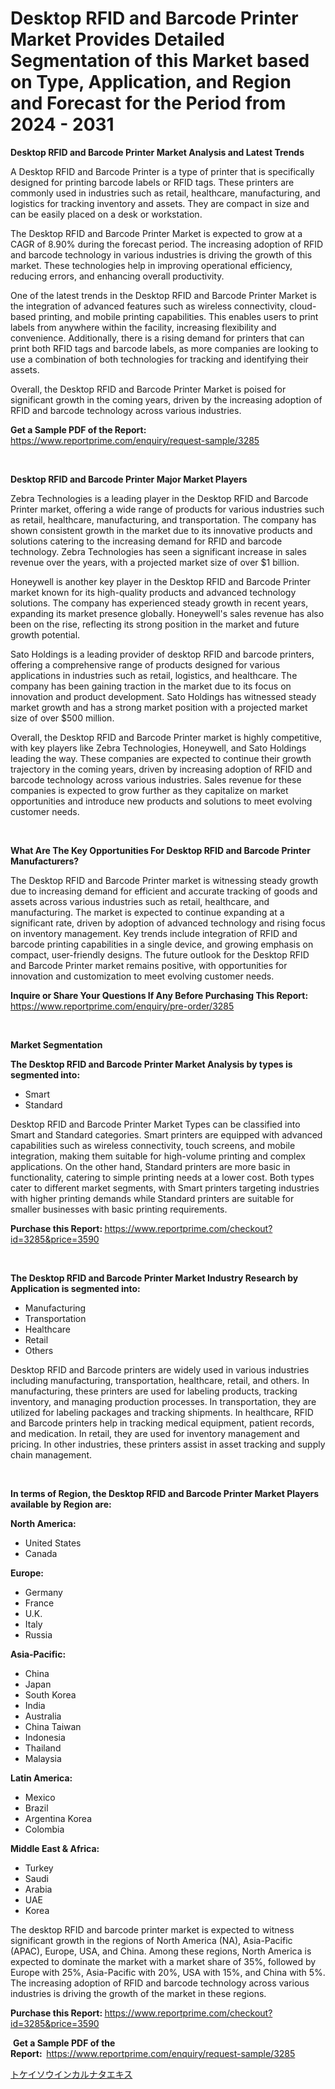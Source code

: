 <p><h1>Desktop RFID and Barcode Printer Market Provides Detailed Segmentation of this Market based on Type, Application, and Region and Forecast for the Period from 2024 - 2031</h1></p><p><strong>Desktop RFID and Barcode Printer Market Analysis and Latest Trends</strong></p>
<p><p>A Desktop RFID and Barcode Printer is a type of printer that is specifically designed for printing barcode labels or RFID tags. These printers are commonly used in industries such as retail, healthcare, manufacturing, and logistics for tracking inventory and assets. They are compact in size and can be easily placed on a desk or workstation.</p><p>The Desktop RFID and Barcode Printer Market is expected to grow at a CAGR of 8.90% during the forecast period. The increasing adoption of RFID and barcode technology in various industries is driving the growth of this market. These technologies help in improving operational efficiency, reducing errors, and enhancing overall productivity.</p><p>One of the latest trends in the Desktop RFID and Barcode Printer Market is the integration of advanced features such as wireless connectivity, cloud-based printing, and mobile printing capabilities. This enables users to print labels from anywhere within the facility, increasing flexibility and convenience. Additionally, there is a rising demand for printers that can print both RFID tags and barcode labels, as more companies are looking to use a combination of both technologies for tracking and identifying their assets.</p><p>Overall, the Desktop RFID and Barcode Printer Market is poised for significant growth in the coming years, driven by the increasing adoption of RFID and barcode technology across various industries.</p></p>
<p><strong>Get a Sample PDF of the Report:&nbsp;</strong> <a href="https://www.reportprime.com/enquiry/request-sample/3285">https://www.reportprime.com/enquiry/request-sample/3285</a></p>
<p>&nbsp;</p>
<p><strong>Desktop RFID and Barcode Printer Major Market Players</strong></p>
<p><p>Zebra Technologies is a leading player in the Desktop RFID and Barcode Printer market, offering a wide range of products for various industries such as retail, healthcare, manufacturing, and transportation. The company has shown consistent growth in the market due to its innovative products and solutions catering to the increasing demand for RFID and barcode technology. Zebra Technologies has seen a significant increase in sales revenue over the years, with a projected market size of over $1 billion.</p><p>Honeywell is another key player in the Desktop RFID and Barcode Printer market known for its high-quality products and advanced technology solutions. The company has experienced steady growth in recent years, expanding its market presence globally. Honeywell's sales revenue has also been on the rise, reflecting its strong position in the market and future growth potential.</p><p>Sato Holdings is a leading provider of desktop RFID and barcode printers, offering a comprehensive range of products designed for various applications in industries such as retail, logistics, and healthcare. The company has been gaining traction in the market due to its focus on innovation and product development. Sato Holdings has witnessed steady market growth and has a strong market position with a projected market size of over $500 million.</p><p>Overall, the Desktop RFID and Barcode Printer market is highly competitive, with key players like Zebra Technologies, Honeywell, and Sato Holdings leading the way. These companies are expected to continue their growth trajectory in the coming years, driven by increasing adoption of RFID and barcode technology across various industries. Sales revenue for these companies is expected to grow further as they capitalize on market opportunities and introduce new products and solutions to meet evolving customer needs.</p></p>
<p>&nbsp;</p>
<p><strong>What Are The Key Opportunities For Desktop RFID and Barcode Printer Manufacturers?</strong></p>
<p><p>The Desktop RFID and Barcode Printer market is witnessing steady growth due to increasing demand for efficient and accurate tracking of goods and assets across various industries such as retail, healthcare, and manufacturing. The market is expected to continue expanding at a significant rate, driven by adoption of advanced technology and rising focus on inventory management. Key trends include integration of RFID and barcode printing capabilities in a single device, and growing emphasis on compact, user-friendly designs. The future outlook for the Desktop RFID and Barcode Printer market remains positive, with opportunities for innovation and customization to meet evolving customer needs.</p></p>
<p><strong>Inquire or Share Your Questions If Any Before Purchasing This Report:</strong> <a href="https://www.reportprime.com/enquiry/pre-order/3285">https://www.reportprime.com/enquiry/pre-order/3285</a></p>
<p>&nbsp;</p>
<p><strong>Market Segmentation</strong></p>
<p><strong>The Desktop RFID and Barcode Printer Market Analysis by types is segmented into:</strong></p>
<p><ul><li>Smart</li><li>Standard</li></ul></p>
<p><p>Desktop RFID and Barcode Printer Market Types can be classified into Smart and Standard categories. Smart printers are equipped with advanced capabilities such as wireless connectivity, touch screens, and mobile integration, making them suitable for high-volume printing and complex applications. On the other hand, Standard printers are more basic in functionality, catering to simple printing needs at a lower cost. Both types cater to different market segments, with Smart printers targeting industries with higher printing demands while Standard printers are suitable for smaller businesses with basic printing requirements.</p></p>
<p><strong>Purchase this Report:&nbsp;</strong><a href="https://www.reportprime.com/checkout?id=3285&price=3590">https://www.reportprime.com/checkout?id=3285&price=3590</a></p>
<p>&nbsp;</p>
<p><strong>The Desktop RFID and Barcode Printer Market Industry Research by Application is segmented into:</strong></p>
<p><ul><li>Manufacturing</li><li>Transportation</li><li>Healthcare</li><li>Retail</li><li>Others</li></ul></p>
<p><p>Desktop RFID and Barcode printers are widely used in various industries including manufacturing, transportation, healthcare, retail, and others. In manufacturing, these printers are used for labeling products, tracking inventory, and managing production processes. In transportation, they are utilized for labeling packages and tracking shipments. In healthcare, RFID and Barcode printers help in tracking medical equipment, patient records, and medication. In retail, they are used for inventory management and pricing. In other industries, these printers assist in asset tracking and supply chain management.</p></p>
<p>&nbsp;</p>
<p><strong>In terms of Region, the Desktop RFID and Barcode Printer Market Players available by Region are:</strong></p>
<p>
    <p> <strong> North America: </strong>
        <ul>
            <li>United States</li>
            <li>Canada</li>
        </ul>
        </p> 
    <p> <strong> Europe: </strong>
        <ul>
            <li>Germany</li>
            <li>France</li>
            <li>U.K.</li>
            <li>Italy</li>
            <li>Russia</li>
        </ul>
        </p> 
    <p> <strong> Asia-Pacific: </strong>
        <ul>
            <li>China</li>
            <li>Japan</li>
            <li>South Korea</li>
            <li>India</li>
            <li>Australia</li>
            <li>China Taiwan</li>
            <li>Indonesia</li>
            <li>Thailand</li>
            <li>Malaysia</li>
        </ul>
        </p> 
    <p> <strong> Latin America: </strong>
        <ul>
            <li>Mexico</li>
            <li>Brazil</li>
            <li>Argentina Korea</li>
            <li>Colombia</li>
        </ul>
        </p> 
    <p> <strong> Middle East & Africa: </strong>
        <ul>
            <li>Turkey</li>
            <li>Saudi</li>
            <li>Arabia</li>
            <li>UAE</li>
            <li>Korea</li>
        </ul>
    </p>
    </p>
<p><p>The desktop RFID and barcode printer market is expected to witness significant growth in the regions of North America (NA), Asia-Pacific (APAC), Europe, USA, and China. Among these regions, North America is expected to dominate the market with a market share of 35%, followed by Europe with 25%, Asia-Pacific with 20%, USA with 15%, and China with 5%. The increasing adoption of RFID and barcode technology across various industries is driving the growth of the market in these regions.</p></p>
<p><strong>Purchase this Report: </strong><a href="https://www.reportprime.com/checkout?id=3285&price=3590">https://www.reportprime.com/checkout?id=3285&price=3590</a></p>
<p>&nbsp;<strong>Get a Sample PDF of the Report:&nbsp;&nbsp;</strong><a href="https://www.reportprime.com/enquiry/request-sample/3285">https://www.reportprime.com/enquiry/request-sample/3285</a></p>
<p><strong></strong></p>
<p><p><a href="https://github.com/oqxogxyvqe90775/Market-Research-Report-List-1/blob/main/648448713610.md">トケイソウインカルナタエキス</a></p></p>
